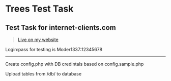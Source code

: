# Trees Test Task
## Test Task for internet-clients.com

> [Live on my website](https://test.fhnb.ru/Trees/)

Login:pass for testing is Moder1337:12345678

---
Create config.php with DB credintals based on config.sample.php

Upload tables from /db/ to database